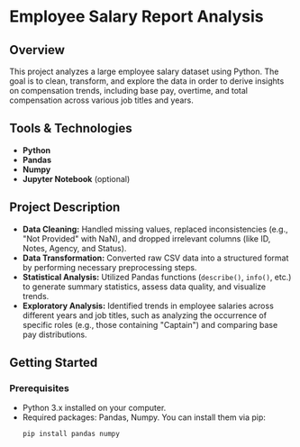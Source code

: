 # Employee Salary Report Analysis

## Overview
This project analyzes a large employee salary dataset using Python. The goal is to clean, transform, and explore the data in order to derive insights on compensation trends, including base pay, overtime, and total compensation across various job titles and years.

## Tools & Technologies
- **Python**
- **Pandas**
- **Numpy**
- **Jupyter Notebook** (optional)

## Project Description
- **Data Cleaning:** Handled missing values, replaced inconsistencies (e.g., "Not Provided" with NaN), and dropped irrelevant columns (like ID, Notes, Agency, and Status).
- **Data Transformation:** Converted raw CSV data into a structured format by performing necessary preprocessing steps.
- **Statistical Analysis:** Utilized Pandas functions (`describe()`, `info()`, etc.) to generate summary statistics, assess data quality, and visualize trends.
- **Exploratory Analysis:** Identified trends in employee salaries across different years and job titles, such as analyzing the occurrence of specific roles (e.g., those containing "Captain") and comparing base pay distributions.

## Getting Started

### Prerequisites
- Python 3.x installed on your computer.
- Required packages: Pandas, Numpy. You can install them via pip:
  ```bash
  pip install pandas numpy
